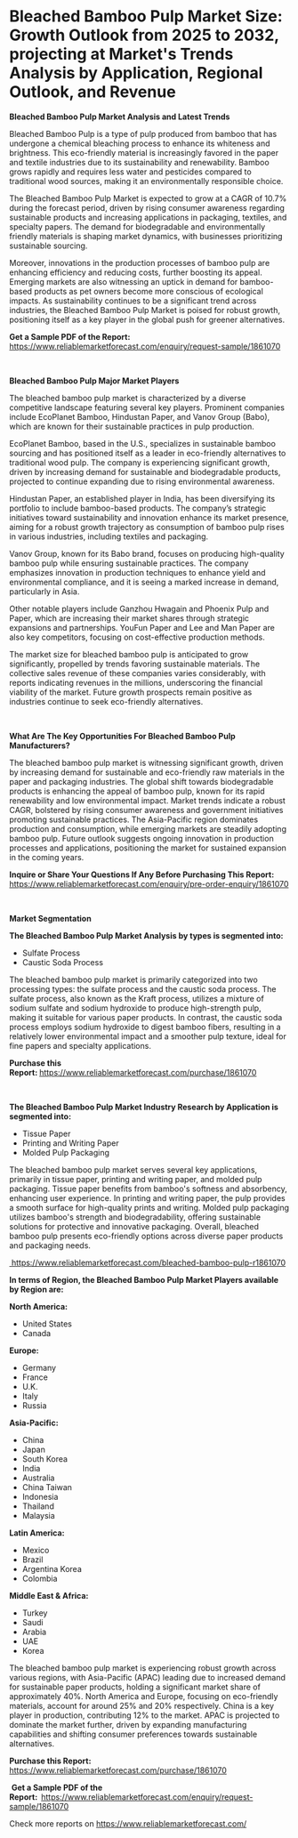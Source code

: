<p><h1>Bleached Bamboo Pulp Market Size: Growth Outlook from 2025 to 2032, projecting at Market's Trends Analysis by Application, Regional Outlook, and Revenue</h1></p><p><strong>Bleached Bamboo Pulp Market Analysis and Latest Trends</strong></p>
<p><p>Bleached Bamboo Pulp is a type of pulp produced from bamboo that has undergone a chemical bleaching process to enhance its whiteness and brightness. This eco-friendly material is increasingly favored in the paper and textile industries due to its sustainability and renewability. Bamboo grows rapidly and requires less water and pesticides compared to traditional wood sources, making it an environmentally responsible choice.</p><p>The Bleached Bamboo Pulp Market is expected to grow at a CAGR of 10.7% during the forecast period, driven by rising consumer awareness regarding sustainable products and increasing applications in packaging, textiles, and specialty papers. The demand for biodegradable and environmentally friendly materials is shaping market dynamics, with businesses prioritizing sustainable sourcing.</p><p>Moreover, innovations in the production processes of bamboo pulp are enhancing efficiency and reducing costs, further boosting its appeal. Emerging markets are also witnessing an uptick in demand for bamboo-based products as pet owners become more conscious of ecological impacts. As sustainability continues to be a significant trend across industries, the Bleached Bamboo Pulp Market is poised for robust growth, positioning itself as a key player in the global push for greener alternatives.</p></p>
<p><strong>Get a Sample PDF of the Report:&nbsp;</strong> <a href="https://www.reliablemarketforecast.com/enquiry/request-sample/1861070?utm_campaign=2724&utm_medium=2&utm_source=Github&utm_content=ia&utm_term=02042025&utm_id=bleached-bamboo-pulp">https://www.reliablemarketforecast.com/enquiry/request-sample/1861070</a></p>
<p>&nbsp;</p>
<p><strong>Bleached Bamboo Pulp Major Market Players</strong></p>
<p><p>The bleached bamboo pulp market is characterized by a diverse competitive landscape featuring several key players. Prominent companies include EcoPlanet Bamboo, Hindustan Paper, and Vanov Group (Babo), which are known for their sustainable practices in pulp production. </p><p>EcoPlanet Bamboo, based in the U.S., specializes in sustainable bamboo sourcing and has positioned itself as a leader in eco-friendly alternatives to traditional wood pulp. The company is experiencing significant growth, driven by increasing demand for sustainable and biodegradable products, projected to continue expanding due to rising environmental awareness.</p><p>Hindustan Paper, an established player in India, has been diversifying its portfolio to include bamboo-based products. The company’s strategic initiatives toward sustainability and innovation enhance its market presence, aiming for a robust growth trajectory as consumption of bamboo pulp rises in various industries, including textiles and packaging.</p><p>Vanov Group, known for its Babo brand, focuses on producing high-quality bamboo pulp while ensuring sustainable practices. The company emphasizes innovation in production techniques to enhance yield and environmental compliance, and it is seeing a marked increase in demand, particularly in Asia.</p><p>Other notable players include Ganzhou Hwagain and Phoenix Pulp and Paper, which are increasing their market shares through strategic expansions and partnerships. YouFun Paper and Lee and Man Paper are also key competitors, focusing on cost-effective production methods.</p><p>The market size for bleached bamboo pulp is anticipated to grow significantly, propelled by trends favoring sustainable materials. The collective sales revenue of these companies varies considerably, with reports indicating revenues in the millions, underscoring the financial viability of the market. Future growth prospects remain positive as industries continue to seek eco-friendly alternatives.</p></p>
<p>&nbsp;</p>
<p><strong>What Are The Key Opportunities For Bleached Bamboo Pulp Manufacturers?</strong></p>
<p><p>The bleached bamboo pulp market is witnessing significant growth, driven by increasing demand for sustainable and eco-friendly raw materials in the paper and packaging industries. The global shift towards biodegradable products is enhancing the appeal of bamboo pulp, known for its rapid renewability and low environmental impact. Market trends indicate a robust CAGR, bolstered by rising consumer awareness and government initiatives promoting sustainable practices. The Asia-Pacific region dominates production and consumption, while emerging markets are steadily adopting bamboo pulp. Future outlook suggests ongoing innovation in production processes and applications, positioning the market for sustained expansion in the coming years.</p></p>
<p><strong>Inquire or Share Your Questions If Any Before Purchasing This Report:</strong> <a href="https://www.reliablemarketforecast.com/enquiry/pre-order-enquiry/1861070?utm_campaign=2724&utm_medium=2&utm_source=Github&utm_content=ia&utm_term=02042025&utm_id=bleached-bamboo-pulp">https://www.reliablemarketforecast.com/enquiry/pre-order-enquiry/1861070</a></p>
<p>&nbsp;</p>
<p><strong>Market Segmentation</strong></p>
<p><strong>The Bleached Bamboo Pulp Market Analysis by types is segmented into:</strong></p>
<p><ul><li>Sulfate Process</li><li>Caustic Soda Process</li></ul></p>
<p><p>The bleached bamboo pulp market is primarily categorized into two processing types: the sulfate process and the caustic soda process. The sulfate process, also known as the Kraft process, utilizes a mixture of sodium sulfate and sodium hydroxide to produce high-strength pulp, making it suitable for various paper products. In contrast, the caustic soda process employs sodium hydroxide to digest bamboo fibers, resulting in a relatively lower environmental impact and a smoother pulp texture, ideal for fine papers and specialty applications.</p></p>
<p><strong>Purchase this Report:&nbsp;</strong><a href="https://www.reliablemarketforecast.com/purchase/1861070?utm_campaign=2724&utm_medium=2&utm_source=Github&utm_content=ia&utm_term=02042025&utm_id=bleached-bamboo-pulp">https://www.reliablemarketforecast.com/purchase/1861070</a></p>
<p>&nbsp;</p>
<p><strong>The Bleached Bamboo Pulp Market Industry Research by Application is segmented into:</strong></p>
<p><ul><li>Tissue Paper</li><li>Printing and Writing Paper</li><li>Molded Pulp Packaging</li></ul></p>
<p><p>The bleached bamboo pulp market serves several key applications, primarily in tissue paper, printing and writing paper, and molded pulp packaging. Tissue paper benefits from bamboo's softness and absorbency, enhancing user experience. In printing and writing paper, the pulp provides a smooth surface for high-quality prints and writing. Molded pulp packaging utilizes bamboo's strength and biodegradability, offering sustainable solutions for protective and innovative packaging. Overall, bleached bamboo pulp presents eco-friendly options across diverse paper products and packaging needs.</p></p>
<p><a href="https://www.reliablemarketforecast.com/bleached-bamboo-pulp-r1861070?utm_campaign=2724&utm_medium=2&utm_source=Github&utm_content=ia&utm_term=02042025&utm_id=bleached-bamboo-pulp">&nbsp;https://www.reliablemarketforecast.com/bleached-bamboo-pulp-r1861070</a></p>
<p><strong>In terms of Region, the Bleached Bamboo Pulp Market Players available by Region are:</strong></p>
<p>
    <p> <strong> North America: </strong>
        <ul>
            <li>United States</li>
            <li>Canada</li>
        </ul>
        </p> 
    <p> <strong> Europe: </strong>
        <ul>
            <li>Germany</li>
            <li>France</li>
            <li>U.K.</li>
            <li>Italy</li>
            <li>Russia</li>
        </ul>
        </p> 
    <p> <strong> Asia-Pacific: </strong>
        <ul>
            <li>China</li>
            <li>Japan</li>
            <li>South Korea</li>
            <li>India</li>
            <li>Australia</li>
            <li>China Taiwan</li>
            <li>Indonesia</li>
            <li>Thailand</li>
            <li>Malaysia</li>
        </ul>
        </p> 
    <p> <strong> Latin America: </strong>
        <ul>
            <li>Mexico</li>
            <li>Brazil</li>
            <li>Argentina Korea</li>
            <li>Colombia</li>
        </ul>
        </p> 
    <p> <strong> Middle East & Africa: </strong>
        <ul>
            <li>Turkey</li>
            <li>Saudi</li>
            <li>Arabia</li>
            <li>UAE</li>
            <li>Korea</li>
        </ul>
    </p>
    </p>
<p><p>The bleached bamboo pulp market is experiencing robust growth across various regions, with Asia-Pacific (APAC) leading due to increased demand for sustainable paper products, holding a significant market share of approximately 40%. North America and Europe, focusing on eco-friendly materials, account for around 25% and 20% respectively. China is a key player in production, contributing 12% to the market. APAC is projected to dominate the market further, driven by expanding manufacturing capabilities and shifting consumer preferences towards sustainable alternatives.</p></p>
<p><strong>Purchase this Report: </strong><a href="https://www.reliablemarketforecast.com/purchase/1861070?utm_campaign=2724&utm_medium=2&utm_source=Github&utm_content=ia&utm_term=02042025&utm_id=bleached-bamboo-pulp">https://www.reliablemarketforecast.com/purchase/1861070</a></p>
<p>&nbsp;<strong>Get a Sample PDF of the Report:&nbsp;&nbsp;</strong><a href="https://www.reliablemarketforecast.com/enquiry/request-sample/1861070?utm_campaign=2724&utm_medium=2&utm_source=Github&utm_content=ia&utm_term=02042025&utm_id=bleached-bamboo-pulp">https://www.reliablemarketforecast.com/enquiry/request-sample/1861070</a></p>
<p><strong></strong></p>
<p>Check more reports on <a href="https://www.reliablemarketforecast.com/?utm_campaign=2724&utm_medium=2&utm_source=Github&utm_content=ia&utm_term=02042025&utm_id=bleached-bamboo-pulp">https://www.reliablemarketforecast.com/</a></p>